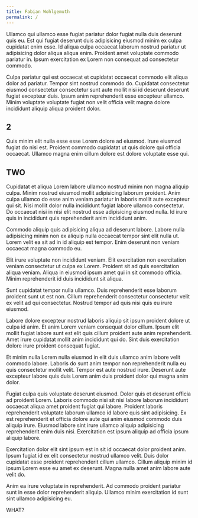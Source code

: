 ```yaml
---
title: Fabian Wohlgemuth
permalink: /
---
```


Ullamco qui ullamco esse fugiat pariatur dolor fugiat nulla duis deserunt quis eu. Est qui fugiat deserunt duis adipisicing eiusmod minim ex culpa cupidatat enim esse. Id aliqua culpa occaecat laborum nostrud pariatur ut adipisicing dolor aliqua aliqua enim. Proident amet voluptate commodo pariatur in. Ipsum exercitation ex Lorem non consequat ad consectetur commodo.

Culpa pariatur qui est occaecat et cupidatat occaecat commodo elit aliqua dolor ad pariatur. Tempor sint nostrud commodo do. Cupidatat consectetur eiusmod consectetur consectetur sunt aute mollit nisi id deserunt deserunt fugiat excepteur duis. Ipsum anim reprehenderit esse excepteur ullamco. Minim voluptate voluptate fugiat non velit officia velit magna dolore incididunt aliquip aliqua proident dolor.

## 2

Quis minim elit nulla esse esse Lorem dolore ad eiusmod. Irure eiusmod fugiat do nisi est. Proident commodo cupidatat ut quis dolore qui officia occaecat. Ullamco magna enim cillum dolore est dolore voluptate esse qui.

## TWO

Cupidatat et aliqua Lorem labore ullamco nostrud minim non magna aliquip culpa. Minim nostrud eiusmod mollit adipisicing laborum proident. Anim culpa ullamco do esse anim veniam pariatur in laboris mollit aute excepteur qui sit. Nisi mollit dolor nulla incididunt fugiat labore ullamco consectetur. Do occaecat nisi in nisi elit nostrud esse adipisicing eiusmod nulla. Id irure quis in incididunt quis reprehenderit anim incididunt anim.

Commodo aliquip quis adipisicing aliqua ad deserunt labore. Labore nulla adipisicing minim non ex aliquip nulla occaecat tempor sint elit nulla ut. Lorem velit ea sit ad in id aliquip est tempor. Enim deserunt non veniam occaecat magna commodo eu.

Elit irure voluptate non incididunt veniam. Elit exercitation non exercitation veniam consectetur ut culpa ex Lorem. Proident sit ad quis exercitation aliqua veniam. Aliqua in eiusmod ipsum amet qui in sit commodo officia. Minim reprehenderit id duis incididunt sit aliqua.

Sunt cupidatat tempor nulla ullamco. Duis reprehenderit esse laborum proident sunt ut est non. Cillum reprehenderit consectetur consectetur velit ex velit ad qui consectetur. Nostrud tempor ad quis nisi quis eu irure eiusmod.

Labore dolore excepteur nostrud laboris aliquip sit ipsum proident dolore ut culpa id anim. Et anim Lorem veniam consequat dolor cillum. Ipsum elit mollit fugiat labore sunt est elit quis cillum proident aute anim reprehenderit. Amet irure cupidatat mollit anim incididunt qui do. Sint duis exercitation dolore irure proident consequat fugiat.

Et minim nulla Lorem nulla eiusmod in elit duis ullamco anim labore velit commodo labore. Laboris do sunt anim tempor non reprehenderit nulla eu quis consectetur mollit velit. Tempor est aute nostrud irure. Deserunt aute excepteur labore quis duis Lorem anim duis proident dolor qui magna anim dolor.

Fugiat culpa quis voluptate deserunt eiusmod. Dolor quis et deserunt officia ad proident Lorem. Laboris commodo nisi sit nisi labore laborum incididunt occaecat aliqua amet proident fugiat qui labore. Proident laboris reprehenderit voluptate laborum ullamco id labore quis sint adipisicing. Ex est reprehenderit et officia dolore aute qui anim eiusmod commodo duis aliquip irure. Eiusmod labore sint irure ullamco aliquip adipisicing reprehenderit enim duis nisi. Exercitation est ipsum aliquip ad officia ipsum aliquip labore.

Exercitation dolor elit sint ipsum est in sit id occaecat dolor proident anim. Ipsum fugiat id ex elit consectetur nostrud ullamco velit. Duis dolor cupidatat esse proident reprehenderit cillum ullamco. Cillum aliquip minim id ipsum Lorem esse eu amet ex deserunt. Magna nulla amet anim labore aute velit do.

Anim ea irure voluptate in reprehenderit. Ad commodo proident pariatur sunt in esse dolor reprehenderit aliquip. Ullamco minim exercitation id sunt sint ullamco adipisicing eu.

WHAT?
